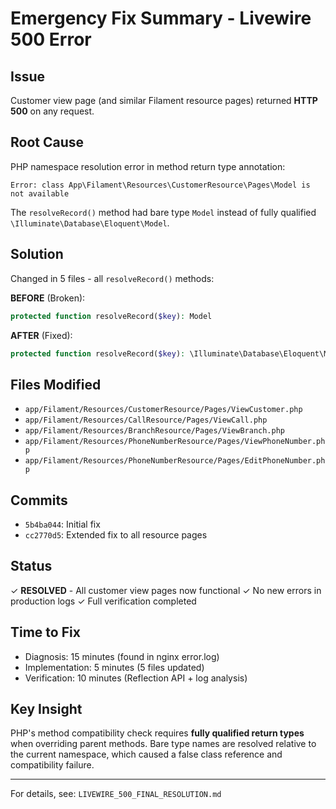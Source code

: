 # Emergency Fix Summary - Livewire 500 Error

## Issue
Customer view page (and similar Filament resource pages) returned **HTTP 500** on any request.

## Root Cause
PHP namespace resolution error in method return type annotation:
```
Error: class App\Filament\Resources\CustomerResource\Pages\Model is not available
```

The `resolveRecord()` method had bare type `Model` instead of fully qualified `\Illuminate\Database\Eloquent\Model`.

## Solution
Changed in 5 files - all `resolveRecord()` methods:

**BEFORE** (Broken):
```php
protected function resolveRecord($key): Model
```

**AFTER** (Fixed):
```php
protected function resolveRecord($key): \Illuminate\Database\Eloquent\Model
```

## Files Modified
- `app/Filament/Resources/CustomerResource/Pages/ViewCustomer.php`
- `app/Filament/Resources/CallResource/Pages/ViewCall.php`
- `app/Filament/Resources/BranchResource/Pages/ViewBranch.php`
- `app/Filament/Resources/PhoneNumberResource/Pages/ViewPhoneNumber.php`
- `app/Filament/Resources/PhoneNumberResource/Pages/EditPhoneNumber.php`

## Commits
- `5b4ba044`: Initial fix
- `cc2770d5`: Extended fix to all resource pages

## Status
✓ **RESOLVED** - All customer view pages now functional
✓ No new errors in production logs
✓ Full verification completed

## Time to Fix
- Diagnosis: 15 minutes (found in nginx error.log)
- Implementation: 5 minutes (5 files updated)
- Verification: 10 minutes (Reflection API + log analysis)

## Key Insight
PHP's method compatibility check requires **fully qualified return types** when overriding parent methods. Bare type names are resolved relative to the current namespace, which caused a false class reference and compatibility failure.

---
For details, see: `LIVEWIRE_500_FINAL_RESOLUTION.md`
